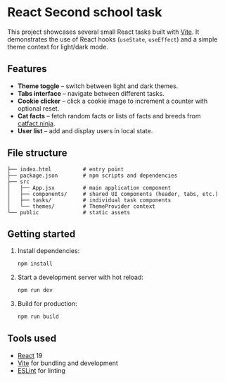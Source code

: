 # React Second school task

This project showcases several small React tasks built with [Vite](https://vitejs.dev/). It demonstrates the use of React hooks (`useState`, `useEffect`) and a simple theme context for light/dark mode.

## Features

- **Theme toggle** – switch between light and dark themes.
- **Tabs interface** – navigate between different tasks.
- **Cookie clicker** – click a cookie image to increment a counter with optional reset.
- **Cat facts** – fetch random facts or lists of facts and breeds from [catfact.ninja](https://catfact.ninja/).
- **User list** – add and display users in local state.

## File structure

```
├── index.html          # entry point
├── package.json        # npm scripts and dependencies
├── src
│   ├── App.jsx         # main application component
│   ├── components/     # shared UI components (header, tabs, etc.)
│   ├── tasks/          # individual task components
│   └── themes/         # ThemeProvider context
└── public              # static assets
```

## Getting started

1. Install dependencies:
   ```bash
   npm install
   ```
2. Start a development server with hot reload:
   ```bash
   npm run dev
   ```
3. Build for production:
   ```bash
   npm run build
   ```

## Tools used

- [React](https://react.dev/) 19
- [Vite](https://vitejs.dev/) for bundling and development
- [ESLint](https://eslint.org/) for linting
